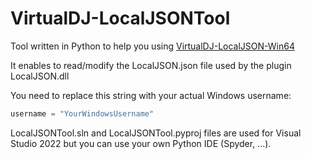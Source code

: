 # VirtualDJ-LocalJSONTool

Tool written in Python to help you using [VirtualDJ-LocalJSON-Win64](https://github.com/DJCEL/VirtualDJ-LocalJSON-Win64)

It enables to read/modify the LocalJSON.json file used by the plugin LocalJSON.dll

You need to replace this string with your actual Windows username:
```python
username = "YourWindowsUsername"
```

LocalJSONTool.sln and LocalJSONTool.pyproj files are used for Visual Studio 2022 but you can use your own Python IDE (Spyder, ...).
